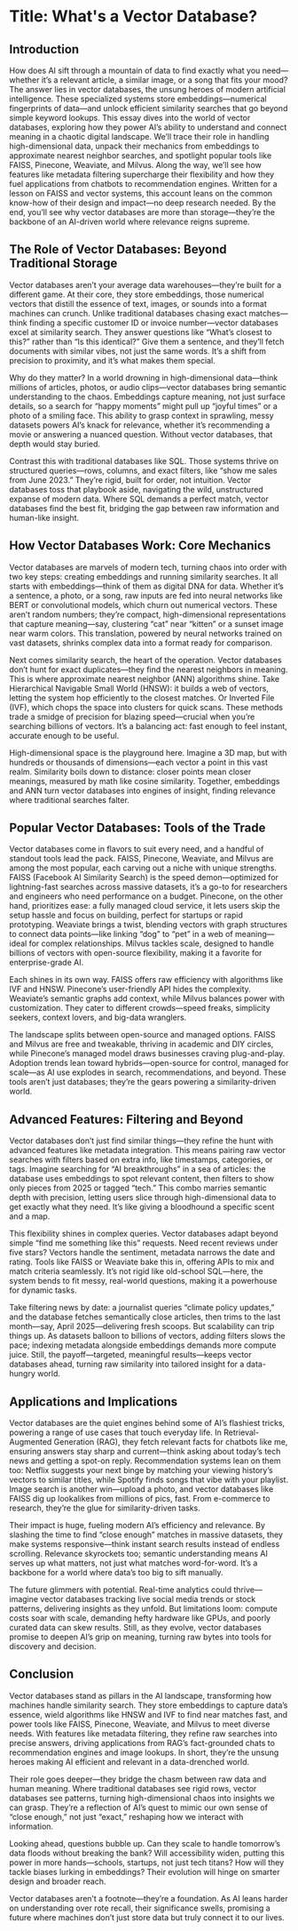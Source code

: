 # Title: What's a Vector Database?

## Introduction

How does AI sift through a mountain of data to find exactly what you need—whether it’s a relevant article, a similar image, or a song that fits your mood? The answer lies in vector databases, the unsung heroes of modern artificial intelligence. These specialized systems store embeddings—numerical fingerprints of data—and unlock efficient similarity searches that go beyond simple keyword lookups. This essay dives into the world of vector databases, exploring how they power AI’s ability to understand and connect meaning in a chaotic digital landscape. We’ll trace their role in handling high-dimensional data, unpack their mechanics from embeddings to approximate nearest neighbor searches, and spotlight popular tools like FAISS, Pinecone, Weaviate, and Milvus. Along the way, we’ll see how features like metadata filtering supercharge their flexibility and how they fuel applications from chatbots to recommendation engines. Written for a lesson on FAISS and vector systems, this account leans on the common know-how of their design and impact—no deep research needed. By the end, you’ll see why vector databases are more than storage—they’re the backbone of an AI-driven world where relevance reigns supreme.

## The Role of Vector Databases: Beyond Traditional Storage

Vector databases aren’t your average data warehouses—they’re built for a different game. At their core, they store embeddings, those numerical vectors that distill the essence of text, images, or sounds into a format machines can crunch. Unlike traditional databases chasing exact matches—think finding a specific customer ID or invoice number—vector databases excel at similarity search. They answer questions like “What’s closest to this?” rather than “Is this identical?” Give them a sentence, and they’ll fetch documents with similar vibes, not just the same words. It’s a shift from precision to proximity, and it’s what makes them special.

Why do they matter? In a world drowning in high-dimensional data—think millions of articles, photos, or audio clips—vector databases bring semantic understanding to the chaos. Embeddings capture meaning, not just surface details, so a search for “happy moments” might pull up “joyful times” or a photo of a smiling face. This ability to grasp context in sprawling, messy datasets powers AI’s knack for relevance, whether it’s recommending a movie or answering a nuanced question. Without vector databases, that depth would stay buried.

Contrast this with traditional databases like SQL. Those systems thrive on structured queries—rows, columns, and exact filters, like “show me sales from June 2023.” They’re rigid, built for order, not intuition. Vector databases toss that playbook aside, navigating the wild, unstructured expanse of modern data. Where SQL demands a perfect match, vector databases find the best fit, bridging the gap between raw information and human-like insight.

## How Vector Databases Work: Core Mechanics

Vector databases are marvels of modern tech, turning chaos into order with two key steps: creating embeddings and running similarity searches. It all starts with embeddings—think of them as digital DNA for data. Whether it’s a sentence, a photo, or a song, raw inputs are fed into neural networks like BERT or convolutional models, which churn out numerical vectors. These aren’t random numbers; they’re compact, high-dimensional representations that capture meaning—say, clustering “cat” near “kitten” or a sunset image near warm colors. This translation, powered by neural networks trained on vast datasets, shrinks complex data into a format ready for comparison.

Next comes similarity search, the heart of the operation. Vector databases don’t hunt for exact duplicates—they find the nearest neighbors in meaning. This is where approximate nearest neighbor (ANN) algorithms shine. Take Hierarchical Navigable Small World (HNSW): it builds a web of vectors, letting the system hop efficiently to the closest matches. Or Inverted File (IVF), which chops the space into clusters for quick scans. These methods trade a smidge of precision for blazing speed—crucial when you’re searching billions of vectors. It’s a balancing act: fast enough to feel instant, accurate enough to be useful.

High-dimensional space is the playground here. Imagine a 3D map, but with hundreds or thousands of dimensions—each vector a point in this vast realm. Similarity boils down to distance: closer points mean closer meanings, measured by math like cosine similarity. Together, embeddings and ANN turn vector databases into engines of insight, finding relevance where traditional searches falter.

## Popular Vector Databases: Tools of the Trade
Vector databases come in flavors to suit every need, and a handful of standout tools lead the pack. FAISS, Pinecone, Weaviate, and Milvus are among the most popular, each carving out a niche with unique strengths. FAISS (Facebook AI Similarity Search) is the speed demon—optimized for lightning-fast searches across massive datasets, it’s a go-to for researchers and engineers who need performance on a budget. Pinecone, on the other hand, prioritizes ease: a fully managed cloud service, it lets users skip the setup hassle and focus on building, perfect for startups or rapid prototyping. Weaviate brings a twist, blending vectors with graph structures to connect data points—like linking “dog” to “pet” in a web of meaning—ideal for complex relationships. Milvus tackles scale, designed to handle billions of vectors with open-source flexibility, making it a favorite for enterprise-grade AI.

Each shines in its own way. FAISS offers raw efficiency with algorithms like IVF and HNSW. Pinecone’s user-friendly API hides the complexity. Weaviate’s semantic graphs add context, while Milvus balances power with customization. They cater to different crowds—speed freaks, simplicity seekers, context lovers, and big-data wranglers.

The landscape splits between open-source and managed options. FAISS and Milvus are free and tweakable, thriving in academic and DIY circles, while Pinecone’s managed model draws businesses craving plug-and-play. Adoption trends lean toward hybrids—open-source for control, managed for scale—as AI use explodes in search, recommendations, and beyond. These tools aren’t just databases; they’re the gears powering a similarity-driven world.

## Advanced Features: Filtering and Beyond

Vector databases don’t just find similar things—they refine the hunt with advanced features like metadata integration. This means pairing raw vector searches with filters based on extra info, like timestamps, categories, or tags. Imagine searching for “AI breakthroughs” in a sea of articles: the database uses embeddings to spot relevant content, then filters to show only pieces from 2025 or tagged “tech.” This combo marries semantic depth with precision, letting users slice through high-dimensional data to get exactly what they need. It’s like giving a bloodhound a specific scent and a map.

This flexibility shines in complex queries. Vector databases adapt beyond simple “find me something like this” requests. Need recent reviews under five stars? Vectors handle the sentiment, metadata narrows the date and rating. Tools like FAISS or Weaviate bake this in, offering APIs to mix and match criteria seamlessly. It’s not rigid like old-school SQL—here, the system bends to fit messy, real-world questions, making it a powerhouse for dynamic tasks.

Take filtering news by date: a journalist queries “climate policy updates,” and the database fetches semantically close articles, then trims to the last month—say, April 2025—delivering fresh scoops. But scalability can trip things up. As datasets balloon to billions of vectors, adding filters slows the pace; indexing metadata alongside embeddings demands more compute juice. Still, the payoff—targeted, meaningful results—keeps vector databases ahead, turning raw similarity into tailored insight for a data-hungry world.

## Applications and Implications

Vector databases are the quiet engines behind some of AI’s flashiest tricks, powering a range of use cases that touch everyday life. In Retrieval-Augmented Generation (RAG), they fetch relevant facts for chatbots like me, ensuring answers stay sharp and current—think asking about today’s tech news and getting a spot-on reply. Recommendation systems lean on them too: Netflix suggests your next binge by matching your viewing history’s vectors to similar titles, while Spotify finds songs that vibe with your playlist. Image search is another win—upload a photo, and vector databases like FAISS dig up lookalikes from millions of pics, fast. From e-commerce to research, they’re the glue for similarity-driven tasks.

Their impact is huge, fueling modern AI’s efficiency and relevance. By slashing the time to find “close enough” matches in massive datasets, they make systems responsive—think instant search results instead of endless scrolling. Relevance skyrockets too; semantic understanding means AI serves up what matters, not just what matches word-for-word. It’s a backbone for a world where data’s too big to sift manually.

The future glimmers with potential. Real-time analytics could thrive—imagine vector databases tracking live social media trends or stock patterns, delivering insights as they unfold. But limitations loom: compute costs soar with scale, demanding hefty hardware like GPUs, and poorly curated data can skew results. Still, as they evolve, vector databases promise to deepen AI’s grip on meaning, turning raw bytes into tools for discovery and decision.

## Conclusion

Vector databases stand as pillars in the AI landscape, transforming how machines handle similarity search. They store embeddings to capture data’s essence, wield algorithms like HNSW and IVF to find near matches fast, and power tools like FAISS, Pinecone, Weaviate, and Milvus to meet diverse needs. With features like metadata filtering, they refine raw searches into precise answers, driving applications from RAG’s fact-grounded chats to recommendation engines and image lookups. In short, they’re the unsung heroes making AI efficient and relevant in a data-drenched world.

Their role goes deeper—they bridge the chasm between raw data and human meaning. Where traditional databases see rigid rows, vector databases see patterns, turning high-dimensional chaos into insights we can grasp. They’re a reflection of AI’s quest to mimic our own sense of “close enough,” not just “exact,” reshaping how we interact with information.

Looking ahead, questions bubble up. Can they scale to handle tomorrow’s data floods without breaking the bank? Will accessibility widen, putting this power in more hands—schools, startups, not just tech titans? How will they tackle biases lurking in embeddings? Their evolution will hinge on smarter design and broader reach.

Vector databases aren’t a footnote—they’re a foundation. As AI leans harder on understanding over rote recall, their significance swells, promising a future where machines don’t just store data but truly connect it to our lives.




